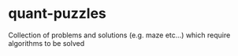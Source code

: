 # quant-puzzles
Collection of problems and solutions (e.g. maze etc...) which require algorithms to be solved 
